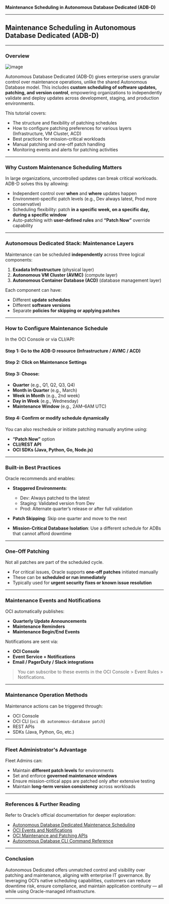 **Maintenance Scheduling in Autonomous Database Dedicated (ADB-D)**

---

##  **Maintenance Scheduling in Autonomous Database Dedicated (ADB-D)**

---

###  **Overview**

![image](https://github.com/user-attachments/assets/fa1b6e96-051a-4154-a39e-b667077f3ecb)


Autonomous Database Dedicated (ADB-D) gives enterprise users granular control over maintenance operations, unlike the shared Autonomous Database model. This includes **custom scheduling of software updates, patching, and version control**, empowering organizations to independently validate and deploy updates across development, staging, and production environments.

This tutorial covers:

* The structure and flexibility of patching schedules
* How to configure patching preferences for various layers (Infrastructure, VM Cluster, ACD)
* Best practices for mission-critical workloads
* Manual patching and one-off patch handling
* Monitoring events and alerts for patching activities

---

###  **Why Custom Maintenance Scheduling Matters**

In large organizations, uncontrolled updates can break critical workloads. ADB-D solves this by allowing:

* Independent control over **when** and **where** updates happen
* Environment-specific patch levels (e.g., Dev always latest, Prod more conservative)
* Scheduling flexibility: patch **in a specific week, on a specific day, during a specific window**
* Auto-patching with **user-defined rules** and **“Patch Now”** override capability

---

###  **Autonomous Dedicated Stack: Maintenance Layers**

Maintenance can be scheduled **independently** across three logical components:

1. **Exadata Infrastructure** (physical layer)
2. **Autonomous VM Cluster (AVMC)** (compute layer)
3. **Autonomous Container Database (ACD)** (database management layer)

Each component can have:

* Different **update schedules**
* Different **software versions**
* Separate **policies for skipping or applying patches**

---

###  **How to Configure Maintenance Schedule**

In the OCI Console or via CLI/API:

#### Step 1: Go to the ADB-D resource (Infrastructure / AVMC / ACD)

#### Step 2: Click on **Maintenance Settings**

#### Step 3: Choose:

* **Quarter** (e.g., Q1, Q2, Q3, Q4)
* **Month in Quarter** (e.g., March)
* **Week in Month** (e.g., 2nd week)
* **Day in Week** (e.g., Wednesday)
* **Maintenance Window** (e.g., 2AM–6AM UTC)

#### Step 4: Confirm or modify schedule dynamically

You can also reschedule or initiate patching manually anytime using:

* **“Patch Now”** option
* **CLI/REST API**
* **OCI SDKs (Java, Python, Go, Node.js)**

---

###  **Built-in Best Practices**

Oracle recommends and enables:

* **Staggered Environments**:

  * Dev: Always patched to the latest
  * Staging: Validated version from Dev
  * Prod: Alternate quarter’s release or after full validation

* **Patch Skipping**: Skip one quarter and move to the next

* **Mission-Critical Database Isolation**: Use a different schedule for ADBs that cannot afford downtime

---

###  **One-Off Patching**

Not all patches are part of the scheduled cycle.

* For critical issues, Oracle supports **one-off patches** initiated manually
* These can be **scheduled or run immediately**
* Typically used for **urgent security fixes or known issue resolution**

---

###  **Maintenance Events and Notifications**

OCI automatically publishes:

* **Quarterly Update Announcements**
* **Maintenance Reminders**
* **Maintenance Begin/End Events**

Notifications are sent via:

* **OCI Console**
* **Event Service + Notifications**
* **Email / PagerDuty / Slack integrations**

> You can subscribe to these events in the OCI Console > Event Rules > Notifications.

---

###  **Maintenance Operation Methods**

Maintenance actions can be triggered through:

*  OCI Console
*  OCI CLI (`oci db autonomous-database patch`)
*  REST APIs
*  SDKs (Java, Python, Go, etc.)

---

###  **Fleet Administrator's Advantage**

Fleet Admins can:

* Maintain **different patch levels** for environments
* Set and enforce **governed maintenance windows**
* Ensure mission-critical apps are patched only after extensive testing
* Maintain **long-term version consistency** across workloads

---

###  **References & Further Reading**

Refer to Oracle’s official documentation for deeper exploration:

* [Autonomous Database Dedicated Maintenance Scheduling](https://docs.oracle.com/en/cloud/paas/autonomous-database-dedicated/)
* [OCI Events and Notifications](https://docs.oracle.com/en-us/iaas/Content/Events/home.htm)
* [OCI Maintenance and Patching APIs](https://docs.oracle.com/en-us/iaas/api/)
* [Autonomous Database CLI Command Reference](https://docs.oracle.com/en-us/iaas/tools/oci-cli/latest/oci_cli_docs/cmdref/db/autonomous-database/index.html)

---

###  **Conclusion**

Autonomous Dedicated offers unmatched control and visibility over patching and maintenance, aligning with enterprise IT governance. By leveraging OCI’s native scheduling capabilities, customers can reduce downtime risk, ensure compliance, and maintain application continuity — all while using Oracle-managed infrastructure.

---


